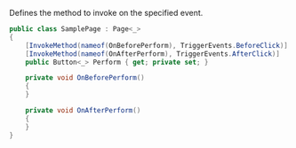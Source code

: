 Defines the method to invoke on the specified event.

```cs
public class SamplePage : Page<_>
{
    [InvokeMethod(nameof(OnBeforePerform), TriggerEvents.BeforeClick)]
    [InvokeMethod(nameof(OnAfterPerform), TriggerEvents.AfterClick)]
    public Button<_> Perform { get; private set; }

    private void OnBeforePerform()
    {
    }

    private void OnAfterPerform()
    {
    }
}
```